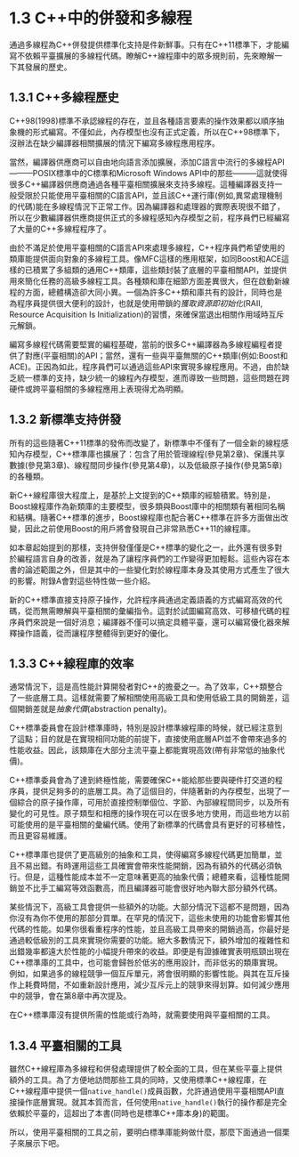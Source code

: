 # 1.3 C++中的併發和多線程

通過多線程為C++併發提供標準化支持是件新鮮事。只有在C++11標準下，才能編寫不依賴平臺擴展的多線程代碼。瞭解C++線程庫中的眾多規則前，先來瞭解一下其發展的歷史。

## 1.3.1 C++多線程歷史

C++98(1998)標準不承認線程的存在，並且各種語言要素的操作效果都以順序抽象機的形式編寫。不僅如此，內存模型也沒有正式定義，所以在C++98標準下，沒辦法在缺少編譯器相關擴展的情況下編寫多線程應用程序。

當然，編譯器供應商可以自由地向語言添加擴展，添加C語言中流行的多線程API———POSIX標準中的C標準和Microsoft Windows API中的那些———這就使得很多C++編譯器供應商通過各種平臺相關擴展來支持多線程。這種編譯器支持一般受限於只能使用平臺相關的C語言API，並且該C++運行庫(例如,異常處理機制的代碼)能在多線程情況下正常工作。因為編譯器和處理器的實際表現很不錯了，所以在少數編譯器供應商提供正式的多線程感知內存模型之前，程序員們已經編寫了大量的C++多線程程序了。

由於不滿足於使用平臺相關的C語言API來處理多線程，C++程序員們希望使用的類庫能提供面向對象的多線程工具。像MFC這樣的應用框架，如同Boost和ACE這樣的已積累了多組類的通用C++類庫，這些類封裝了底層的平臺相關API，並提供用來簡化任務的高級多線程工具。各種類和庫在細節方面差異很大，但在啟動新線程的方面，總體構造卻大同小異。一個為許多C++類和庫共有的設計，同時也是為程序員提供很大便利的設計，也就是使用帶鎖的*獲取資源即初始化*(RAII, Resource Acquisition Is Initialization)的習慣，來確保當退出相關作用域時互斥元解鎖。

編寫多線程代碼需要堅實的編程基礎，當前的很多C++編譯器為多線程編程者提供了對應(平臺相關)的API；當然，還有一些與平臺無關的C++類庫(例如:Boost和ACE)。正因為如此，程序員們可以通過這些API來實現多線程應用。不過，由於缺乏統一標準的支持，缺少統一的線程內存模型，進而導致一些問題，這些問題在跨硬件或跨平臺相關的多線程應用上表現得尤為明顯。

## 1.3.2 新標準支持併發

所有的這些隨著C++11標準的發佈而改變了，新標準中不僅有了一個全新的線程感知內存模型，C++標準庫也擴展了：包含了用於管理線程(參見第2章)、保護共享數據(參見第3章)、線程間同步操作(參見第4章)，以及低級原子操作(參見第5章)的各種類。

新C++線程庫很大程度上，是基於上文提到的C++類庫的經驗積累。特別是，Boost線程庫作為新類庫的主要模型，很多類與Boost庫中的相關類有著相同名稱和結構。隨著C++標準的進步，Boost線程庫也配合著C++標準在許多方面做出改變，因此之前使用Boost的用戶將會發現自己非常熟悉C++11的線程庫。

如本章起始提到的那樣，支持併發僅僅是C++標準的變化之一，此外還有很多對於編程語言自身的改善，就是為了讓程序員們的工作變得更加輕鬆。這些內容在本書的論述範圍之外，但是其中的一些變化對於線程庫本身及其使用方式產生了很大的影響。附錄A會對這些特性做一些介紹。

新的C++標準直接支持原子操作，允許程序員通過定義語義的方式編寫高效的代碼，從而無需瞭解與平臺相關的彙編指令。這對於試圖編寫高效、可移植代碼的程序員們來說是一個好消息；編譯器不僅可以搞定具體平臺，還可以編寫優化器來解釋操作語義，從而讓程序整體得到更好的優化。

## 1.3.3 C++線程庫的效率

通常情況下，這是高性能計算開發者對C++的擔憂之一。為了效率，C++類整合了一些底層工具。這樣就需要了解相關使用高級工具和使用低級工具的開銷差，這個開銷差就是*抽象代價*(abstraction penalty)。

C++標準委員會在設計標準庫時，特別是設計標準線程庫的時候，就已經注意到了這點；目的就是在實現相同功能的前提下，直接使用底層API並不會帶來過多的性能收益。因此，該類庫在大部分主流平臺上都能實現高效(帶有非常低的抽象代價)。

C++標準委員會為了達到終極性能，需要確保C++能給那些要與硬件打交道的程序員，提供足夠多的的底層工具。為了這個目的，伴隨著新的內存模型，出現了一個綜合的原子操作庫，可用於直接控制單個位、字節、內部線程間同步，以及所有變化的可見性。原子類型和相應的操作現在可以在很多地方使用，而這些地方以前可能使用的是平臺相關的彙編代碼。使用了新標準的代碼會具有更好的可移植性，而且更容易維護。

C++標準庫也提供了更高級別的抽象和工具，使得編寫多線程代碼更加簡單，並且不易出錯。有時運用這些工具確實會帶來性能開銷，因為有額外的代碼必須執行。但是，這種性能成本並不一定意味著更高的抽象代價；總體來看，這種性能開銷並不比手工編寫等效函數高，而且編譯器可能會很好地內聯大部分額外代碼。

某些情況下，高級工具會提供一些額外的功能。大部分情況下這都不是問題，因為你沒有為你不使用的那部分買單。在罕見的情況下，這些未使用的功能會影響其他代碼的性能。如果你很看重程序的性能，並且高級工具帶來的開銷過高，你最好是通過較低級別的工具來實現你需要的功能。絕大多數情況下，額外增加的複雜性和出錯幾率都遠大於性能的小幅提升帶來的收益。即便是有證據確實表明瓶頸出現在C++標準庫的工具中，也可能會歸咎於低劣的應用設計，而非低劣的類庫實現。例如，如果過多的線程競爭一個互斥單元，將會很明顯的影響性能。與其在互斥操作上耗費時間，不如重新設計應用，減少互斥元上的競爭來得划算。如何減少應用中的競爭，會在第8章中再次提及。

在C++標準庫沒有提供所需的性能或行為時，就需要使用與平臺相關的工具。

## 1.3.4 平臺相關的工具

雖然C++線程庫為多線程和併發處理提供了較全面的工具，但在某些平臺上提供額外的工具。為了方便地訪問那些工具的同時，又使用標準C++線程庫，在C++線程庫中提供一個`native_handle()`成員函數，允許通過使用平臺相關API直接操作底層實現。就其本質而言，任何使用`native_handle()`執行的操作都是完全依賴於平臺的，這超出了本書(同時也是標準C++庫本身)的範圍。

所以，使用平臺相關的工具之前，要明白標準庫能夠做什麼，那麼下面通過一個栗子來展示下吧。